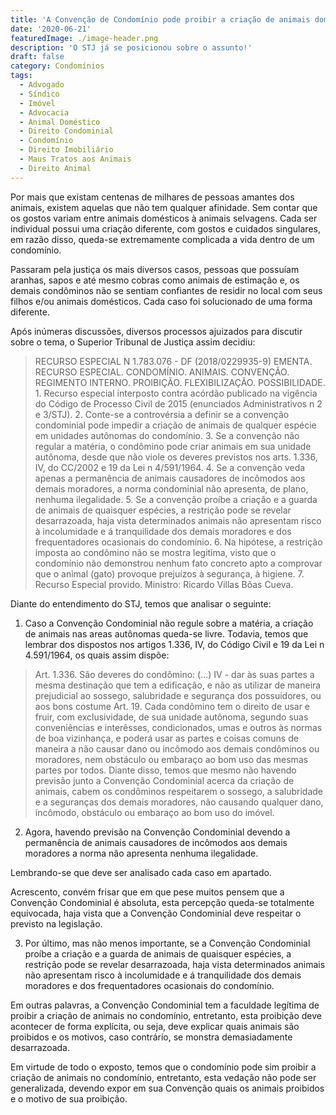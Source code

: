 ```yaml
---
title: 'A Convenção de Condomínio pode proibir a criação de animais domésticos?'
date: '2020-06-21'
featuredImage: ./image-header.png
description: 'O STJ já se posicionou sobre o assunto!'
draft: false
category: Condomínios
tags:
  - Advogado
  - Síndico
  - Imóvel
  - Advocacia
  - Animal Doméstico
  - Direito Condominial
  - Condomínio
  - Direito Imobiliário
  - Maus Tratos aos Animais
  - Direito Animal
---
```


Por mais que existam centenas de milhares de pessoas amantes dos animais, existem aquelas que não tem qualquer afinidade. Sem contar que os gostos variam entre animais domésticos à animais selvagens. Cada ser individual possui uma criação diferente, com gostos e cuidados singulares, em razão disso, queda-se extremamente complicada a vida dentro de um condomínio.

Passaram pela justiça os mais diversos casos, pessoas que possuíam aranhas, sapos e até mesmo cobras como animais de estimação e, os demais condôminos não se sentiam confiantes de residir no local com seus filhos e/ou animais domésticos. Cada caso foi solucionado de uma forma diferente.

Após inúmeras discussões, diversos processos ajuizados para discutir sobre o tema, o Superior Tribunal de Justiça assim decidiu:

> RECURSO ESPECIAL N 1.783.076 - DF (2018/0229935-9) EMENTA. RECURSO ESPECIAL. CONDOMÍNIO. ANIMAIS. CONVENÇÃO. REGIMENTO INTERNO. PROIBIÇÃO. FLEXIBILIZAÇÃO. POSSIBILIDADE. 1. Recurso especial interposto contra acórdão publicado na vigência do Código de Processo Civil de 2015 (enunciados Administrativos n 2 e 3/STJ). 2. Conte-se a controvérsia a definir se a convenção condominial pode impedir a criação de animais de qualquer espécie em unidades autônomas do condomínio. 3. Se a convenção não regular a matéria, o condômino pode criar animais em sua unidade autônoma, desde que não viole os deveres previstos nos arts. 1.336, IV, do CC/2002 e 19 da Lei n 4/591/1964. 4. Se a convenção veda apenas a permanência de animais causadores de incômodos aos demais moradores, a norma condominial não apresenta, de plano, nenhuma ilegalidade. 5. Se a convenção proíbe a criação e a guarda de animais de quaisquer espécies, a restrição pode se revelar desarrazoada, haja vista determinados animais não apresentam risco à incolumidade e á tranquilidade dos demais moradores e dos frequentadores ocasionais do condomínio. 6. Na hipótese, a restrição imposta ao condômino não se mostra legitima, visto que o condomínio não demonstrou nenhum fato concreto apto a comprovar que o animal (gato) provoque prejuízos à segurança, à higiene. 7. Recurso Especial provido. Ministro: Ricardo Villas Bôas Cueva.

Diante do entendimento do STJ, temos que analisar o seguinte:

1. Caso a Convenção Condominial não regule sobre a matéria, a criação de animais nas areas autônomas queda-se livre. Todavia, temos que lembrar dos dispostos nos artigos 1.336, IV, do Código Civil e 19 da Lei n 4.591/1964, os quais assim dispõe:

> Art. 1.336. São deveres do condômino:
> (...)
> IV - dar às suas partes a mesma destinação que tem a edificação, e não as utilizar de maneira prejudicial ao sossego, salubridade e segurança dos possuidores, ou aos bons costume
> Art. 19. Cada condômino tem o direito de usar e fruir, com exclusividade, de sua unidade autônoma, segundo suas conveniências e interêsses, condicionados, umas e outros às normas de boa vizinhança, e poderá usar as partes e coisas comuns de maneira a não causar dano ou incômodo aos demais condôminos ou moradores, nem obstáculo ou embaraço ao bom uso das mesmas partes por todos.
> Diante disso, temos que mesmo não havendo previsão junto a Convenção Condominial acerca da criação de animais, cabem os condôminos respeitarem o sossego, a salubridade e a seguranças dos demais moradores, não causando qualquer dano, incômodo, obstáculo ou embaraço ao bom uso do imóvel.

2. Agora, havendo previsão na Convenção Condominial devendo a permanência de animais causadores de incômodos aos demais moradores a norma não apresenta nenhuma ilegalidade.

Lembrando-se que deve ser analisado cada caso em apartado.

Acrescento, convém frisar que em que pese muitos pensem que a Convenção Condominial é absoluta, esta percepção queda-se totalmente equivocada, haja vista que a Convenção Condominial deve respeitar o previsto na legislação.

3. Por último, mas não menos importante, se a Convenção Condominial proíbe a criação e a guarda de animais de quaisquer espécies, a restrição pode se revelar desarrazoada, haja vista determinados animais não apresentam risco à incolumidade e á tranquilidade dos demais moradores e dos frequentadores ocasionais do condomínio.

Em outras palavras, a Convenção Condominial tem a faculdade legítima de proibir a criação de animais no condomínio, entretanto, esta proibição deve acontecer de forma explícita, ou seja, deve explicar quais animais são proibidos e os motivos, caso contrário, se monstra demasiadamente desarrazoada.

Em virtude de todo o exposto, temos que o condomínio pode sim proibir a criação de animais no condomínio, entretanto, esta vedação não pode ser generalizada, devendo expor em sua Convenção quais os animais proibidos e o motivo de sua proibição.


